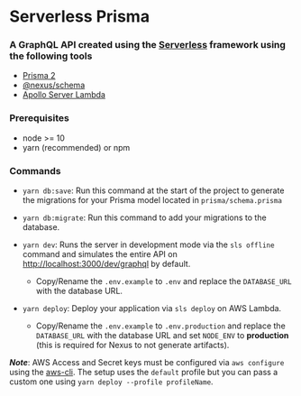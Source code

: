 # Serverless Prisma

### A GraphQL API created using the [Serverless](https://serverless.com) framework using the following tools

- [Prisma 2](http://prisma.io/)
- [@nexus/schema](https://www.nexusjs.org/#/components/schema/about)
- [Apollo Server Lambda](https://www.apollographql.com/docs/apollo-server/deployment/lambda/)

### Prerequisites

- node >= 10
- yarn (recommended) or npm

### Commands

- `yarn db:save`: Run this command at the start of the project to generate the migrations for your Prisma model located in `prisma/schema.prisma`

- `yarn db:migrate`: Run this command to add your migrations to the database.

- `yarn dev`: Runs the server in development mode via the `sls offline` command and simulates the entire API on [http://localhost:3000/dev/graphql](http://localhost:3000/dev/graphql) by default.

  - Copy/Rename the `.env.example` to `.env` and replace the `DATABASE_URL` with the database URL.

- `yarn deploy`: Deploy your application via `sls deploy` on AWS Lambda.
  - Copy/Rename the `.env.example` to `.env.production` and replace the `DATABASE_URL` with the database URL and set `NODE_ENV` to **production** (this is required for Nexus to not generate artifacts).

**_Note_**: AWS Access and Secret keys must be configured via `aws configure` using the [aws-cli](https://docs.aws.amazon.com/cli/latest/userguide/cli-chap-welcome.html). The setup uses the `default` profile but you can pass a custom one using `yarn deploy --profile profileName`.

